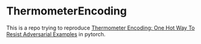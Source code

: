# ThermometerEncoding
This is a repo trying to reproduce [Thermometer Encoding: One Hot Way To Resist Adversarial Examples](https://openreview.net/forum?id=S18Su--CW) in pytorch. 
